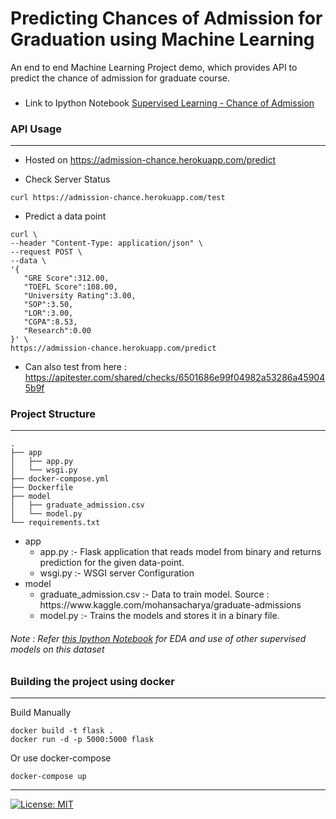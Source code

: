 # Predicting Chances of Admission for Graduation using Machine Learning
An end to end Machine Learning Project demo, which provides API to predict the chance of admission for graduate course.

### 
 * Link to Ipython Notebook [Supervised Learning - Chance of Admission](https://github.com/Rujul-Patel/Data-Science-and-ML/blob/master/Supervised-Graduate-Admission.ipynb)
 
### API Usage
-----
 * Hosted on https://admission-chance.herokuapp.com/predict
 
 * Check Server Status
 ```
 curl https://admission-chance.herokuapp.com/test
 ```
 
 * Predict a data point
 ```
 curl \
--header "Content-Type: application/json" \
--request POST \
--data \
'{
	"GRE Score":312.00,
	"TOEFL Score":108.00,
	"University Rating":3.00,
	"SOP":3.50,
	"LOR":3.00,
	"CGPA":8.53,
	"Research":0.00
}' \
https://admission-chance.herokuapp.com/predict
```

* Can also test from here : https://apitester.com/shared/checks/6501686e99f04982a53286a459045b9f

### Project Structure
-----

```
.
├── app
│   ├── app.py
│   └── wsgi.py
├── docker-compose.yml
├── Dockerfile
├── model
│   ├── graduate_admission.csv
│   └── model.py
└── requirements.txt
```

<ul>
  <li>app
    <ul>
      <li> app.py  :- Flask application that reads model from binary and returns prediction for the given data-point.</li>
      <li> wsgi.py :- WSGI server Configuration</li>
    </ul>
  </li>
  <li>model
    <ul>
      <li>graduate_admission.csv :- Data to train model. Source : https://www.kaggle.com/mohansacharya/graduate-admissions</li>
      <li>model.py :- Trains the models and stores it in a binary file.</li>
    </ul>
  </li>
</ul>

###### Note : Refer [this Ipython Notebook](https://github.com/Rujul-Patel/Data-Science-and-ML/blob/master/Supervised-Graduate-Admission.ipynb) for EDA and use of other supervised models on this dataset

  
### Building the project using docker
----

Build Manually
```
docker build -t flask .
docker run -d -p 5000:5000 flask
```

Or use docker-compose
```
docker-compose up
```

-----
[![License: MIT](https://img.shields.io/badge/License-MIT-yellow.svg)](https://opensource.org/licenses/MIT)




